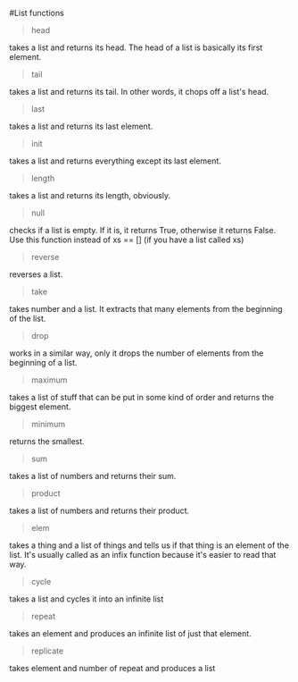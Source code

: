 #List functions
> head  

takes a list and returns its head. The head of a list is basically its first element.

> tail 
 
takes a list and returns its tail. In other words, it chops off a list's head.

> last  

takes a list and returns its last element.

> init  

takes a list and returns everything except its last element.

> length  

takes a list and returns its length, obviously.

> null  

checks if a list is empty.
If it is, it returns True, otherwise it returns False.
Use this function instead of xs == [] (if you have a list called xs)

> reverse  

reverses a list.

> take  

takes number and a list.
It extracts that many elements from the beginning of the list.

> drop  

works in a similar way, only it drops the number of elements from the beginning of a list.

> maximum  

takes a list of stuff that can be put in some kind of order and returns the biggest element.

> minimum  

returns the smallest.

> sum  

takes a list of numbers and returns their sum.

> product  

takes a list of numbers and returns their product.

> elem  

takes a thing and a list of things and tells us if that thing is an element of the list.
It's usually called as an infix function because it's easier to read that way.

> cycle  

takes a list and cycles it into an infinite list

> repeat  

takes an element and produces an infinite list of just that element.

> replicate  

takes element and number of repeat and produces a list

